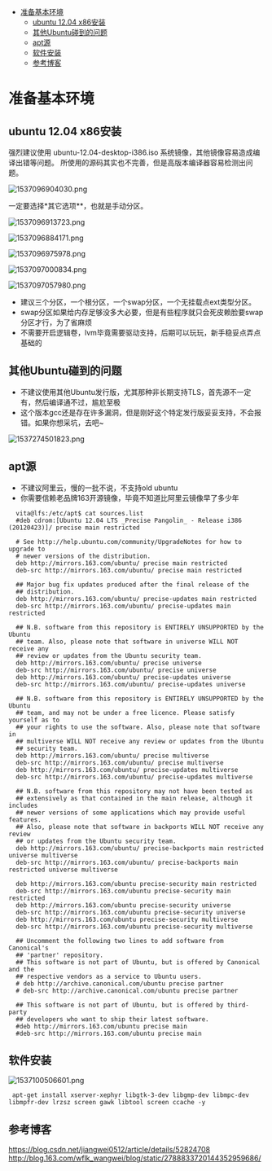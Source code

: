 <!-- TOC depthFrom:1 depthTo:6 withLinks:1 updateOnSave:1 orderedList:0 -->

- [准备基本环境](#准备基本环境)
	- [ubuntu 12.04 x86安装](#ubuntu-1204-x86安装)
	- [其他Ubuntu碰到的问题](#其他ubuntu碰到的问题)
	- [apt源](#apt源)
	- [软件安装](#软件安装)
	- [参考博客](#参考博客)

<!-- /TOC -->
# 准备基本环境

## ubuntu 12.04 x86安装

强烈建议使用 ubuntu-12.04-desktop-i386.iso 系统镜像，其他镜像容易造成编译出错等问题。
所使用的源码其实也不完善，但是高版本编译器容易检测出问题。


![1537096904030.png](image/1537096904030.png)

一定要选择*其它选项**，也就是手动分区。

![1537096913723.png](image/1537096913723.png)



![1537096884171.png](image/1537096884171.png)


![1537096975978.png](image/1537096975978.png)

![1537097000834.png](image/1537097000834.png)


![1537097057980.png](image/1537097057980.png)

* 建议三个分区，一个根分区，一个swap分区，一个无挂载点ext类型分区。
* swap分区如果给内存足够没多大必要，但是有些程序就只会死皮赖脸要swap分区才行，为了省麻烦
* 不需要开启逻辑卷，lvm毕竟需要驱动支持，后期可以玩玩，新手稳妥点弄点基础的

## 其他Ubuntu碰到的问题

* 不建议使用其他Ubuntu发行版，尤其那种非长期支持TLS，首先源不一定有，然后编译通不过，尴尬至极
* 这个版本gcc还是存在许多漏洞，但是刚好这个特定发行版妥妥支持，不会报错。如果你想采坑，去吧~

![1537274501823.png](image/1537274501823.png)

## apt源

* 不建议阿里云，慢的一批不说，不支持old ubuntu
* 你需要信赖老品牌163开源镜像，毕竟不知道比阿里云镜像早了多少年

```
  vita@lfs:/etc/apt$ cat sources.list
  #deb cdrom:[Ubuntu 12.04 LTS _Precise Pangolin_ - Release i386 (20120423)]/ precise main restricted

  # See http://help.ubuntu.com/community/UpgradeNotes for how to upgrade to
  # newer versions of the distribution.
  deb http://mirrors.163.com/ubuntu/ precise main restricted
  deb-src http://mirrors.163.com/ubuntu/ precise main restricted

  ## Major bug fix updates produced after the final release of the
  ## distribution.
  deb http://mirrors.163.com/ubuntu/ precise-updates main restricted
  deb-src http://mirrors.163.com/ubuntu/ precise-updates main restricted

  ## N.B. software from this repository is ENTIRELY UNSUPPORTED by the Ubuntu
  ## team. Also, please note that software in universe WILL NOT receive any
  ## review or updates from the Ubuntu security team.
  deb http://mirrors.163.com/ubuntu/ precise universe
  deb-src http://mirrors.163.com/ubuntu/ precise universe
  deb http://mirrors.163.com/ubuntu/ precise-updates universe
  deb-src http://mirrors.163.com/ubuntu/ precise-updates universe

  ## N.B. software from this repository is ENTIRELY UNSUPPORTED by the Ubuntu
  ## team, and may not be under a free licence. Please satisfy yourself as to
  ## your rights to use the software. Also, please note that software in
  ## multiverse WILL NOT receive any review or updates from the Ubuntu
  ## security team.
  deb http://mirrors.163.com/ubuntu/ precise multiverse
  deb-src http://mirrors.163.com/ubuntu/ precise multiverse
  deb http://mirrors.163.com/ubuntu/ precise-updates multiverse
  deb-src http://mirrors.163.com/ubuntu/ precise-updates multiverse

  ## N.B. software from this repository may not have been tested as
  ## extensively as that contained in the main release, although it includes
  ## newer versions of some applications which may provide useful features.
  ## Also, please note that software in backports WILL NOT receive any review
  ## or updates from the Ubuntu security team.
  deb http://mirrors.163.com/ubuntu/ precise-backports main restricted universe multiverse
  deb-src http://mirrors.163.com/ubuntu/ precise-backports main restricted universe multiverse

  deb http://mirrors.163.com/ubuntu precise-security main restricted
  deb-src http://mirrors.163.com/ubuntu precise-security main restricted
  deb http://mirrors.163.com/ubuntu precise-security universe
  deb-src http://mirrors.163.com/ubuntu precise-security universe
  deb http://mirrors.163.com/ubuntu precise-security multiverse
  deb-src http://mirrors.163.com/ubuntu precise-security multiverse

  ## Uncomment the following two lines to add software from Canonical's
  ## 'partner' repository.
  ## This software is not part of Ubuntu, but is offered by Canonical and the
  ## respective vendors as a service to Ubuntu users.
  # deb http://archive.canonical.com/ubuntu precise partner
  # deb-src http://archive.canonical.com/ubuntu precise partner

  ## This software is not part of Ubuntu, but is offered by third-party
  ## developers who want to ship their latest software.
  #deb http://mirrors.163.com/ubuntu precise main
  #deb-src http://mirrors.163.com/ubuntu precise main
```

## 软件安装

![1537100506601.png](image/1537100506601.png)

```
 apt-get install xserver-xephyr libgtk-3-dev libgmp-dev libmpc-dev libmpfr-dev lrzsz screen gawk libtool screen ccache -y
```

## 参考博客

<https://blog.csdn.net/jiangwei0512/article/details/52824708>
<http://blog.163.com/wflk_wangwei/blog/static/2788833720144352959686/>
